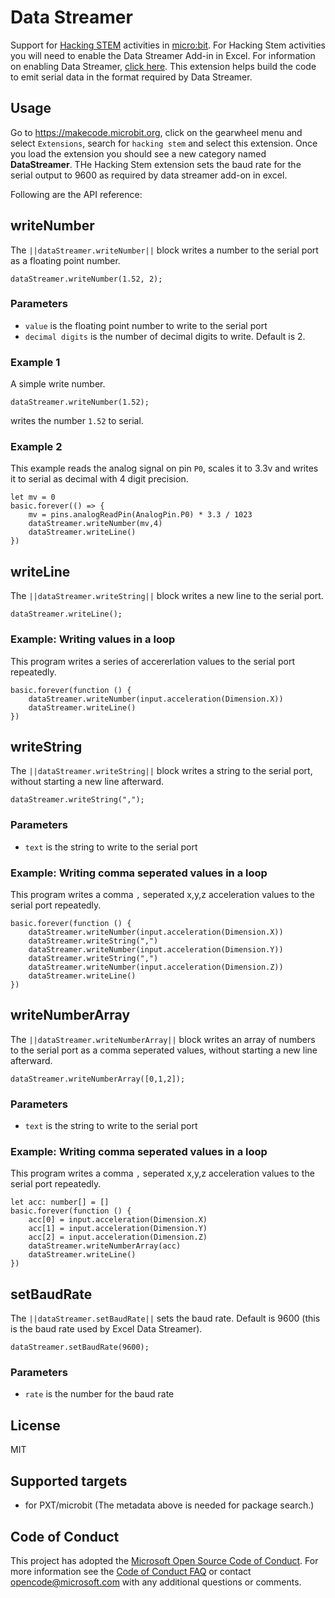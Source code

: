 # Data Streamer

Support for [Hacking STEM](https://www.microsoft.com/en-us/education/education-workshop/activity-library.aspx) activities in [micro:bit](https://makecode.microbit.org). For Hacking Stem activities you will need to enable the Data Streamer Add-in in Excel. For information on enabling Data Streamer, [click here](https://aka.ms/data-streamer). This extension helps build the code to emit serial data in the format required by Data Streamer.

## Usage

Go to https://makecode.microbit.org, click on the gearwheel menu and select ``Extensions``, search for ``hacking stem`` and select this extension. Once you load the extension you should see a new category named **DataStreamer**. THe Hacking Stem extension sets the baud rate for the serial output to 9600 as required by data streamer add-on in excel.

Following are the API reference:

## writeNumber

The ``||dataStreamer.writeNumber||`` block writes a number to the serial port as a floating point number.

```sig
dataStreamer.writeNumber(1.52, 2);
```

### Parameters

* `value` is the floating point number to write to the serial port
* `decimal digits` is the number of decimal digits to write. Default is 2.

### Example 1

A simple write number.

```blocks
dataStreamer.writeNumber(1.52);
```

writes the number `1.52` to serial.

### Example 2

This example reads the analog signal on pin ``P0``, scales it to 3.3v and writes it to serial as decimal with 4 digit precision.

```blocks
let mv = 0
basic.forever(() => {
    mv = pins.analogReadPin(AnalogPin.P0) * 3.3 / 1023
    dataStreamer.writeNumber(mv,4)
    dataStreamer.writeLine()
})
```

## writeLine

The ``||dataStreamer.writeString||`` block writes a new line to the serial port.

```sig
dataStreamer.writeLine();
```

### Example: Writing values in a loop

This program writes a series of accererlation values to the serial port repeatedly. 

```blocks
basic.forever(function () {
    dataStreamer.writeNumber(input.acceleration(Dimension.X))
    dataStreamer.writeLine()
})
```

## writeString

The ``||dataStreamer.writeString||`` block writes a string to the serial port, without starting a new line afterward.

```sig
dataStreamer.writeString(",");
```

### Parameters
* `text` is the string to write to the serial port

### Example: Writing comma seperated values in a loop

This program writes a comma `,` seperated x,y,z acceleration values to the serial port repeatedly.

```blocks
basic.forever(function () {
    dataStreamer.writeNumber(input.acceleration(Dimension.X))
    dataStreamer.writeString(",")
    dataStreamer.writeNumber(input.acceleration(Dimension.Y))
    dataStreamer.writeString(",")
    dataStreamer.writeNumber(input.acceleration(Dimension.Z))
    dataStreamer.writeLine()
})
```

## writeNumberArray

The ``||dataStreamer.writeNumberArray||`` block writes an array of numbers to the serial port as a comma seperated values, without starting a new line afterward.

```sig
dataStreamer.writeNumberArray([0,1,2]);
```

### Parameters

* `text` is the string to write to the serial port

### Example: Writing comma seperated values in a loop

This program writes a comma `,` seperated x,y,z acceleration values to the serial port repeatedly. 

```blocks
let acc: number[] = []
basic.forever(function () {
    acc[0] = input.acceleration(Dimension.X)
    acc[1] = input.acceleration(Dimension.Y)
    acc[2] = input.acceleration(Dimension.Z)
    dataStreamer.writeNumberArray(acc)
    dataStreamer.writeLine()
})
```

## setBaudRate

The ``||dataStreamer.setBaudRate||`` sets the baud rate. Default is 9600 (this is the baud rate used by Excel Data Streamer).

```sig
dataStreamer.setBaudRate(9600);
```

### Parameters

* `rate` is the number for the baud rate

## License

MIT

## Supported targets

* for PXT/microbit
(The metadata above is needed for package search.)


## Code of Conduct

This project has adopted the [Microsoft Open Source Code of Conduct](https://opensource.microsoft.com/codeofconduct/). For more information see the [Code of Conduct FAQ](https://opensource.microsoft.com/codeofconduct/faq/) or contact [opencode@microsoft.com](mailto:opencode@microsoft.com) with any additional questions or comments.
